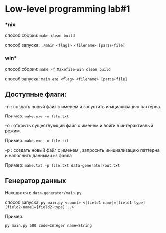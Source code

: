 # Low-level programming lab#1

### *nix
способ сборки: `make clean build`

способ запуска: `./main <flag]> <filename> [parse-file]`

### win*
способ сборки: `make -f Makefile-win clean build`

способ запуска: `main.exe <flag> <filename> [parse-file]`

## Доступные флаги:

-n : создать новый файл с именем <filename> и запустить инициализацию паттерна.
  
  Пример: `make.exe -n file.txt`
  
-o : открыть существующий файл с именем <filename> и войти в интерактивный режим.
  
  Пример: `make.exe -o file.txt`
  
-p : создать новый файл с именем <filename>, запросить инициализацию паттерна и наполнить данными из файла <parse-file>
  
  Пример: `make.txt -p file.txt data-generator/out.txt`

  ## Генератор данных
  
  Находится в `data-generator/main.py`
  
  способ запуска: `py main.py <count> <[field1-name]=[field1-type] [field2-name]=[field2-type]...>`
  
  Пример: 
  ```
  py main.py 500 code=Integer name=String
  ```
